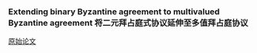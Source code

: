 ### Extending binary Byzantine agreement to multivalued Byzantine agreement 将二元拜占庭式协议延伸至多值拜占庭协议
[原始论文](https://groups.csail.mit.edu/tds/papers/Coan/TurpinCoan-ipl84.pdf)
